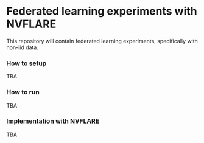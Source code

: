 # Federated learning experiments with NVFLARE

This repository will contain federated learning experiments, specifically with non-iid data. 

### How to setup
TBA

### How to run
TBA

### Implementation with NVFLARE
TBA
